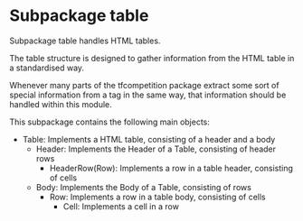 # Subpackage table

Subpackage table handles HTML tables.

The table structure is designed to gather information from the HTML table in a standardised way.

Whenever many parts of the tfcompetition package extract some sort of special information from a tag in the same way, that information should be handled within this module.

This subpackage contains the following main objects:
- Table: Implements a HTML table, consisting of a header and a body
  - Header: Implements the Header of a Table, consisting of header rows
    - HeaderRow(Row): Implements a row in a table header, consisting of cells
  - Body: Implements the Body of a Table, consisting of rows
    - Row: Implements a row in a table body, consisting of cells
      - Cell: Implements a cell in a row